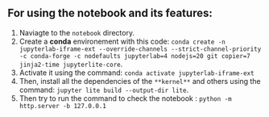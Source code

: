 ## For using the notebook and its features: 

1. Naviagte to the `notebook` directory.
2. Create a **conda** environement with this code: `conda create -n jupyterlab-iframe-ext --override-channels --strict-channel-priority -c conda-forge -c nodefaults jupyterlab=4 nodejs=20 git copier=7 jinja2-time jupyterlite-core`.
3. Activate it using the command: `conda activate jupyterlab-iframe-ext`
4. Then, install all the dependencies of the `**kernel**` and others using the command: `jupyter lite build --output-dir lite`.
5. Then try to run the command to check the notebook : `python -m http.server -b 127.0.0.1`
